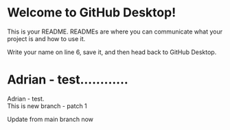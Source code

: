 # Welcome to GitHub Desktop!

This is your README. READMEs are where you can communicate what your project is and how to use it.

Write your name on line 6, save it, and then head back to GitHub Desktop.


Adrian - test............
=======

Adrian - test.  
This is new branch - patch 1

Update from main branch now
